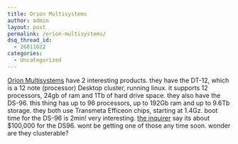 ```yaml
---
title: Orion Multisystems
author: admin
layout: post
permalink: /orion-multisystems/
dsq_thread_id:
  - 26011022
categories:
  - Uncategorized
---
```

[Orion Multisystems][1] have 2 interesting products. they have the DT-12, which is a 12 note (processor) Desktop cluster, running linux. it supports 12 processors, 24gb of ram and 1Tb of hard drive space. they also have the DS-96. this thing has up to 96 processors, up to 192Gb ram and up to 9.6Tb storage. they both use Transmeta Efficeon chips, starting at 1.4Gz. boot time for the DS-96 is 2min! very interesting. [the inquirer][2] say its about $100,000 for the DS96. wont be getting one of those any time soon. wonder are they clusterable?

 [1]: http://www.orionmultisystems.com/products/
 [2]: http://www.theinquirer.net/?article=18160